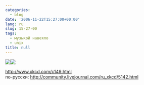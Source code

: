 ```yaml
---
categories:
  - blog
date: '2006-11-22T15:27:00+00:00'
lang: ru
slug: 15-27-00
tags:
  - музыкой навеяло
  - unix
title: null
---
```




[![](http://pics.livejournal.com/yamadharma/pic/000087wp)](http://pics.livejournal.com/yamadharma/pic/000087wp/)[![](http://pics.livejournal.com/yamadharma/pic/000087wp)](http://pics.livejournal.com/yamadharma/pic/000087wp/)  
  
<http://www.xkcd.com/c149.html>  
по-русски: <http://community.livejournal.com/ru_xkcd/5142.html>